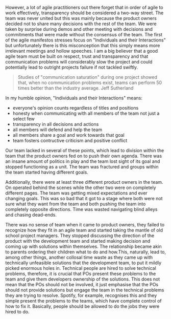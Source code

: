 
However, a lot of agile practitioners out there forget that in order of agile to work effectively, transparency should be considered a two-way street. The team was never united but this was mainly because the product owners decided not to share many decisions with the rest of the team. We were taken by surprise during demos and other meeting with decisions and commitments that were made without the consensus of the team. The first of the agile manifestos stresses focus on "Individuals and their Interactions" but unfortunately there is this misconception that this simply means more irrelevant meetings and hollow speeches. I am a big believer that a good agile team must be built on respect, trust and transparency and that communication problems will considerably slow the project and could potentially lead to outright projects failure if not tackled swiftly.

> Studies of "communication saturation" during one project showed that, when no communication problems exist, teams can perform 50 times better than the industry average. Jeff Sutherland

In my humble opinion, "Individuals and their Interactions" means:
- everyone's opinion counts regardless of titles and positions
- honesty when communicating with all members of the team not just a select few
- transparency in all decisions and actions
- all members will defend and help the team
- all members share a goal and work towards that goal
- team fosters contructive criticism and positive conflict

Our team lacked in several of these points, which lead to division within the team that the product owners fed on to push their own agenda. There was an insane amount of politics in play and the team lost sight of its goal and stopped functioning as a unit. The team was fractured and groups within the team started having different goals.

Additionally, there were at least three different product owners in the team. On operated behind the scenes while the other two were on completely different pages. The team was getting mixed expectations and ever changing goals. This was so bad that it got to a stage where both were not sure what they want from the team and both pushing the team into completely opposite directions. Time was wasted navigating blind alleys and chasing dead-ends. 

There was no sense of team when it came to product owners, they failed to recognize how they fit in an agile team and started taking the mantle of old school project managers. They stopped discussing the direction of the product with the development team and started making decision and coming up with solutions within themselves. The relationship became akin to parents ordering their children what to do and how.This, naturally, lead to, among other things, another collosal time waste as they came up with technically unfeasible solutions that the development team, to put it mildly picked enormous holes in. Technical people are hired to solve technical problems, therefore, it is crucial that POs present these problems to the team and give them developers ownership of the solutions. This does not mean that the POs should not be involved, it just emphasise that the POs should not provide solutions but engage the team in the technical problems they are trying to resolve. Spotify, for example, recognises this and they simple present the problems to the teams, which have complete control of how to fix it. Basically, people should be allowed to do the jobs they were hired to do.
